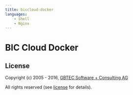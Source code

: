 ```yaml
---
title: biccloud-docker
languages:
    - Shell
    - Nginx
---
```


# BIC Cloud Docker

## License

Copyright (c) 2005 - 2016, [GBTEC Software + Consulting AG](http://www.gbtec.de)

All rights reserved (see [license](./LICENSE.txt) for details).